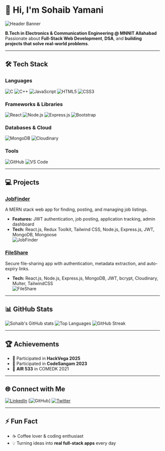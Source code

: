 # 👋 Hi, I'm Sohaib Yamani
![Header Banner](https://media.giphy.com/media/3o7aD2saalBwwftBIY/giphy.gif)

**B.Tech in Electronics & Communication Engineering @ MNNIT Allahabad**  
Passionate about **Full-Stack Web Development**, **DSA**, and **building projects that solve real-world problems**.

---

## 🛠 Tech Stack

### Languages
![C](https://img.shields.io/badge/C-00599C?style=for-the-badge&logo=c&logoColor=white)
![C++](https://img.shields.io/badge/C++-00599C?style=for-the-badge&logo=c%2B%2B&logoColor=white)
![JavaScript](https://img.shields.io/badge/JavaScript-F7DF1E?style=for-the-badge&logo=javascript&logoColor=black)
![HTML5](https://img.shields.io/badge/HTML5-E34F26?style=for-the-badge&logo=html5&logoColor=white)
![CSS3](https://img.shields.io/badge/CSS3-1572B6?style=for-the-badge&logo=css3&logoColor=white)

### Frameworks & Libraries
![React](https://img.shields.io/badge/React-61DAFB?style=for-the-badge&logo=react&logoColor=black)
![Node.js](https://img.shields.io/badge/Node.js-339933?style=for-the-badge&logo=node.js&logoColor=white)
![Express.js](https://img.shields.io/badge/Express.js-000000?style=for-the-badge)
![Bootstrap](https://img.shields.io/badge/Bootstrap-563D7C?style=for-the-badge&logo=bootstrap&logoColor=white)

### Databases & Cloud
![MongoDB](https://img.shields.io/badge/MongoDB-47A248?style=for-the-badge&logo=mongodb&logoColor=white)
![Cloudinary](https://img.shields.io/badge/Cloudinary-232F3E?style=for-the-badge&logo=cloudinary&logoColor=white)

### Tools
![GitHub](https://img.shields.io/badge/GitHub-181717?style=for-the-badge&logo=github&logoColor=white)
![VS Code](https://img.shields.io/badge/VS%20Code-007ACC?style=for-the-badge&logo=visual-studio-code&logoColor=white)

---

## 💻 Projects

### **[JobFinder](#)**
A MERN stack web app for finding, posting, and managing job listings.  
- **Features:** JWT authentication, job posting, application tracking, admin dashboard  
- **Tech:** React.js, Redux Toolkit, Tailwind CSS, Node.js, Express.js, JWT, MongoDB, Mongoose  
![JobFinder](https://via.placeholder.com/600x200.png?text=JobFinder+Project+Preview)

### **[FileShare](#)**
Secure file-sharing app with authentication, metadata extraction, and auto-expiry links.  
- **Tech:** React.js, Node.js, Express.js, MongoDB, JWT, bcrypt, Cloudinary, Multer, TailwindCSS  
![FileShare](https://via.placeholder.com/600x200.png?text=FileShare+Project+Preview)

---

## 📊 GitHub Stats
![Sohaib's GitHub stats](https://github-readme-stats.vercel.app/api?username=yamani2004&show_icons=true&theme=radical)
![Top Languages](https://github-readme-stats.vercel.app/api/top-langs/?username=yamani2004&layout=compact&theme=radical)
![GitHub Streak](https://github-readme-streak-stats.herokuapp.com/?user=yamani2004&theme=radical)

---

## 🏆 Achievements
- 🏅 Participated in **HackVega 2025**  
- 🏅 Participated in **CodeSangam 2023**  
- 🏅 **AIR 533** in COMEDK 2021

---

## 🌐 Connect with Me
[![LinkedIn](https://img.shields.io/badge/LinkedIn-SohaibYamani-0077B5?style=for-the-badge&logo=linkedin&logoColor=white)](https://www.linkedin.com/in/YOUR-LINK)
[![GitHub](https://img.shields.io/badge/GitHub-yamani2004-181717?style=for-the-badge&logo=github&logoColor=white)]
[![Twitter](https://img.shields.io/badge/Twitter-1DA1F2?style=for-the-badge&logo=twitter&logoColor=white)](https://twitter.com/YOUR-LINK)

---

## ⚡ Fun Fact
- ☕ Coffee lover & coding enthusiast  
- 💡 Turning ideas into **real full-stack apps** every day  
